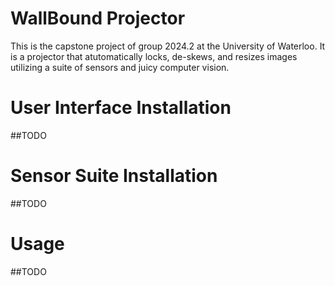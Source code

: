 # WallBound Projector

This is the capstone project of group 2024.2 at the University of Waterloo. It is a projector that atutomatically locks, de-skews, and resizes images utilizing a suite of sensors and juicy computer vision.

# User Interface Installation

##TODO

# Sensor Suite Installation

##TODO

# Usage

##TODO
